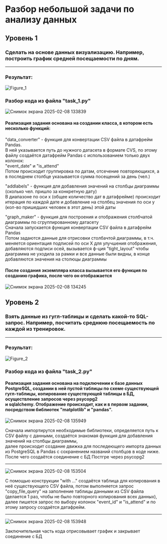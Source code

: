 <h1>Разбор небольшой задачи по анализу данных</h1>
<h2>Уровень 1</h2>
<h3>Сделать на основе данных визуализацию. Например, построить график средней посещаемости по дням.</h3>
<hr>
<h3>Результат:</h3>

![Figure_1](https://github.com/user-attachments/assets/01a36fe0-2d21-426c-858d-d63c6d502117)

<h3>Разбор кода из файла "task_1.py"</h3>

![Снимок экрана 2025-02-08 133839](https://github.com/user-attachments/assets/cfe26b09-4ccc-4656-b783-4429d6f0513a)

<h4>Реализация задания основана на создании класса,  в котором есть несколько функций:</h4>
<p>
  "data_converter" - функция для конвертации CSV файла в датафрейм Pandas.<br>
  В ней указывается путь до нужного датасета в формате CVS, по этому файлу создаётся датафрейм Pandas с использованием только двух колонок:<br>
  "event_date" и "is_attend"<br>
  Потом происходит группировка по датам, отсечение повторяющихся, а в последнем столбце указывается сумма посещений за день (чел.)
</p>
<p>
  "addlabels" - функция для добавления значений на столбцы диаграммы (сколько чел. пришло за конкретную дату)<br>
  В диапазоне по оси x (общее количество дат в датафрейме) происходит итерация по каждой дате и добавление на столбец значения по оси y (кол-во пришедших человек в этот день) этой даты
</p>
<p>
  "graph_maker" - функция для построения и отображения столбчатой диаграммы по сгруппированному датасету<br>
  Сначала запускается функция конвертации CSV файла в датафрейм Pandas<br>
  Потом задаются данные для отрисовки столбачтой диаграммы, в т.ч. меняется ориентация подписей по оси Х для улучшения отображения,<br>
  добавляются подписи осей, вызывается ф-ция "tight_layout" чтобы диаграмма не уходила за рамки и все данные были видны, в конце добавляются значения на столюцы диаграммы
</p>

<h4>После создания экземпляра класса вызывается его функция по созданию графика, после чего он отображается</h4>

![Снимок экрана 2025-02-08 134245](https://github.com/user-attachments/assets/dba13bd6-0ab0-4afa-b8e3-42003f3e2d75)

<h2>Уровень 2</h2>
<h3>Взять данные из гугл-таблицы и сделать какой-то SQL-запрос. Например, посчитать среднюю посещаемость по каждой из тренировок.</h3>
<hr>
<h3>Результат:</h3>

![Figure_2](https://github.com/user-attachments/assets/2944e23d-4b11-43b2-8875-b3ef1fa7701c)

<h3>Разбор кода из файла "task_2.py"</h3>

<h4>
  Реализация задания основана на подключении к базе данных PostgreSQL, создании в ней пустой таблицы по схеме существующей гугл-таблицы, копирование существующей таблицы в БД, осуществление запросов через psycopg2
  <br>
  и sqlalchemy. Отображение происходит, как и в первом задании, посредством библиотек "matplotlib" и "pandas".
</h4>

![Снимок экрана 2025-02-08 135949](https://github.com/user-attachments/assets/05642497-a17a-4379-85db-2bd27722deb6)

<p>Сначала импортирутся необходимые библиотеки, определяется путь к CSV файлу с данными, создаётся знакомая функция для добавления значений на столбцы диаграммы,<br>
далее происходит создание движка для последеющего импорта данных из PostgreSQL в Pandas с сохранением названий столбцов в коде ниже. После чего создаётся соединение с БД Постгре через psycopg2</p>

<hr>

![Снимок экрана 2025-02-08 153504](https://github.com/user-attachments/assets/c683d999-93c9-4459-a887-db9cefe74dd0)

<p>
  С помощью конструкции "with ..." создаётся таблица для копирования в неё существующего CSV файла, потом выполняется запрос "copy_file_query" на заполнение таблицы данными из CSV файла (делается 1 раз, чтобы не было повторного копирования всех данных), далее пишется запрос по выбору колонок "event_id" и "is_attend" и по этому запросу создаётся датафрейм. 
</p>

<hr>

![Снимок экрана 2025-02-08 153948](https://github.com/user-attachments/assets/55dc5be4-db78-46a1-8691-cbed07ec0ca2)

<p>
  Заключительная часть кода отрисовывает график и закрывает соединение с БД
</p>






